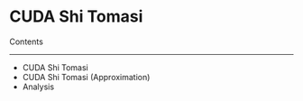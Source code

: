 # CUDA Shi Tomasi
Contents
________
* CUDA Shi Tomasi 
* CUDA Shi Tomasi (Approximation) 
* Analysis
